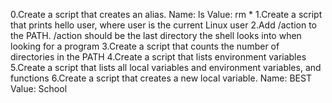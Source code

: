 0.Create a script that creates an alias.
Name: ls
Value: rm *
1.Create a script that prints hello user, where user is the current Linux user
2.Add /action to the PATH. /action should be the last directory the shell looks into when looking for a program
3.Create a script that counts the number of directories in the PATH
4.Create a script that lists environment variables
5.Create a script that lists all local variables and environment variables, and functions
6.Create a script that creates a new local variable.
Name: BEST
Value: School
